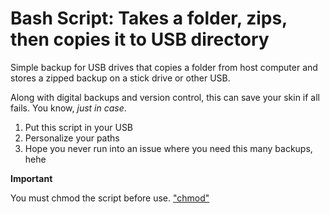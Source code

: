 # Bash Script: Takes a folder, zips, then copies it to USB directory

Simple backup for USB drives that copies a folder from host computer and stores a zipped backup on a stick drive or other USB.

Along with digital backups and version control, this can save your skin if all fails. You know, *just in case*.

1. Put this script in your USB
2. Personalize your paths
3. Hope you never run into an issue where you need this many backups, hehe

**Important**

You must chmod the script before use. ["chmod"](http://cets.seas.upenn.edu/answers/chmod.html)